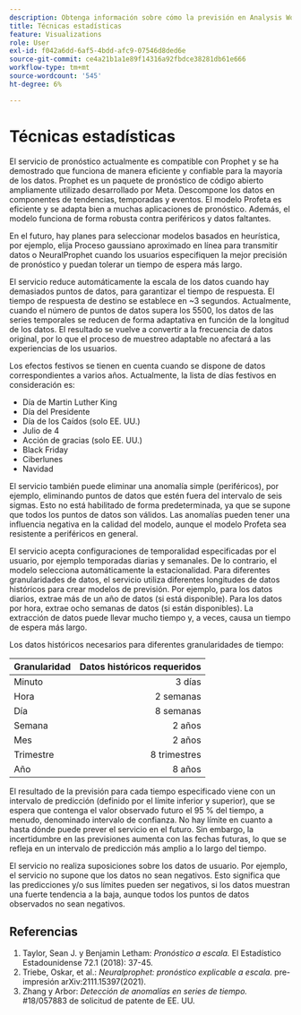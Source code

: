 ```yaml
---
description: Obtenga información sobre cómo la previsión en Analysis Workspace utiliza una serie de técnicas estadísticas avanzadas para determinar los valores de previsión.
title: Técnicas estadísticas
feature: Visualizations
role: User
exl-id: f042a6dd-6af5-4bdd-afc9-07546d8ded6e
source-git-commit: ce4a21b1a1e89f14316a92fbdce38281db61e666
workflow-type: tm+mt
source-wordcount: '545'
ht-degree: 6%

---
```


# Técnicas estadísticas

El servicio de pronóstico actualmente es compatible con Prophet y se ha demostrado que funciona de manera eficiente y confiable para la mayoría de los datos. Prophet es un paquete de pronóstico de código abierto ampliamente utilizado desarrollado por Meta. Descompone los datos en componentes de tendencias, temporadas y eventos. El modelo Profeta es eficiente y se adapta bien a muchas aplicaciones de pronóstico. Además, el modelo funciona de forma robusta contra periféricos y datos faltantes.

En el futuro, hay planes para seleccionar modelos basados en heurística, por ejemplo, elija Proceso gaussiano aproximado en línea para transmitir datos o NeuralProphet cuando los usuarios especifiquen la mejor precisión de pronóstico y puedan tolerar un tiempo de espera más largo.

El servicio reduce automáticamente la escala de los datos cuando hay demasiados puntos de datos, para garantizar el tiempo de respuesta. El tiempo de respuesta de destino se establece en ~3 segundos. Actualmente, cuando el número de puntos de datos supera los 5500, los datos de las series temporales se reducen de forma adaptativa en función de la longitud de los datos. El resultado se vuelve a convertir a la frecuencia de datos original, por lo que el proceso de muestreo adaptable no afectará a las experiencias de los usuarios.

Los efectos festivos se tienen en cuenta cuando se dispone de datos correspondientes a varios años. Actualmente, la lista de días festivos en consideración es:

* Día de Martin Luther King
* Día del Presidente
* Día de los Caídos (solo EE. UU.)
* Julio de 4
* Acción de gracias (solo EE. UU.)
* Black Friday
* Ciberlunes
* Navidad

El servicio también puede eliminar una anomalía simple (periféricos), por ejemplo, eliminando puntos de datos que estén fuera del intervalo de seis sigmas. Esto no está habilitado de forma predeterminada, ya que se supone que todos los puntos de datos son válidos. Las anomalías pueden tener una influencia negativa en la calidad del modelo, aunque el modelo Profeta sea resistente a periféricos en general.

El servicio acepta configuraciones de temporalidad especificadas por el usuario, por ejemplo temporadas diarias y semanales. De lo contrario, el modelo selecciona automáticamente la estacionalidad. Para diferentes granularidades de datos, el servicio utiliza diferentes longitudes de datos históricos para crear modelos de previsión. Por ejemplo, para los datos diarios, extrae más de un año de datos (si está disponible). Para los datos por hora, extrae ocho semanas de datos (si están disponibles). La extracción de datos puede llevar mucho tiempo y, a veces, causa un tiempo de espera más largo.

Los datos históricos necesarios para diferentes granularidades de tiempo:

| Granularidad | Datos históricos requeridos |
|---|--:|
| Minuto | 3 días |
| Hora | 2 semanas |
| Día | 8 semanas |
| Semana | 2 años |
| Mes | 2 años |
| Trimestre | 8 trimestres |
| Año | 8 años |


El resultado de la previsión para cada tiempo especificado viene con un intervalo de predicción (definido por el límite inferior y superior), que se espera que contenga el valor observado futuro el 95 % del tiempo, a menudo, denominado intervalo de confianza. No hay límite en cuanto a hasta dónde puede prever el servicio en el futuro. Sin embargo, la incertidumbre en las previsiones aumenta con las fechas futuras, lo que se refleja en un intervalo de predicción más amplio a lo largo del tiempo.

El servicio no realiza suposiciones sobre los datos de usuario. Por ejemplo, el servicio no supone que los datos no sean negativos. Esto significa que las predicciones y/o sus límites pueden ser negativos, si los datos muestran una fuerte tendencia a la baja, aunque todos los puntos de datos observados no sean negativos.


## Referencias

1. Taylor, Sean J. y Benjamin Letham: *Pronóstico a escala.* El Estadístico Estadounidense 72.1 (2018): 37-45.
1. Triebe, Oskar, et al.: *Neuralprophet: pronóstico explicable a escala.* pre-impresión arXiv:2111.15397(2021).
1. Zhang y Arbor: *Detección de anomalías en series de tiempo.* #18/057883 de solicitud de patente de EE. UU.
